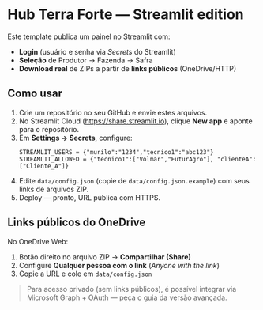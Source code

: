 # Hub Terra Forte — Streamlit edition

Este template publica um painel no Streamlit com:
- **Login** (usuário e senha via *Secrets* do Streamlit)
- **Seleção** de Produtor → Fazenda → Safra
- **Download real** de ZIPs a partir de **links públicos** (OneDrive/HTTP)

## Como usar

1. Crie um repositório no seu GitHub e envie estes arquivos.
2. No Streamlit Cloud (https://share.streamlit.io), clique **New app** e aponte para o repositório.
3. Em **Settings → Secrets**, configure:
   ```
   STREAMLIT_USERS = {"murilo":"1234","tecnico1":"abc123"}
   STREAMLIT_ALLOWED = {"tecnico1":["Volmar","FuturAgro"], "clienteA":["Cliente_A"]}
   ```
4. Edite `data/config.json` (copie de `data/config.json.example`) com seus links de arquivos ZIP.
5. Deploy — pronto, URL pública com HTTPS.

## Links públicos do OneDrive
No OneDrive Web:
1. Botão direito no arquivo ZIP → **Compartilhar (Share)**
2. Configure **Qualquer pessoa com o link** (*Anyone with the link*)
3. Copie a URL e cole em `data/config.json`

> Para acesso privado (sem links públicos), é possível integrar via Microsoft Graph + OAuth — peça o guia da versão avançada.
